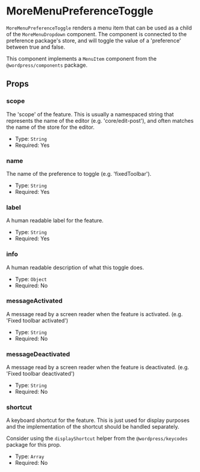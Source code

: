 # MoreMenuPreferenceToggle

`MoreMenuPreferenceToggle` renders a menu item that can be used as a child of the `MoreMenuDropdown` component. The component
is connected to the preference package's store, and will toggle the value of a 'preference' between true and false.

This component implements a `MenuItem` component from the `@wordpress/components` package.

## Props

### scope

The 'scope' of the feature. This is usually a namespaced string that represents the name of the editor (e.g. 'core/edit-post'), and often matches the name of the store for the editor.

-   Type: `String`
-   Required: Yes

### name

The name of the preference to toggle (e.g. 'fixedToolbar').

-   Type: `String`
-   Required: Yes

### label

A human readable label for the feature.

-   Type: `String`
-   Required: Yes

### info

A human readable description of what this toggle does.

-   Type: `Object`
-   Required: No

### messageActivated

A message read by a screen reader when the feature is activated. (e.g. 'Fixed toolbar activated')

-   Type: `String`
-   Required: No

### messageDeactivated

A message read by a screen reader when the feature is deactivated. (e.g. 'Fixed toolbar deactivated')

-   Type: `String`
-   Required: No

### shortcut

A keyboard shortcut for the feature. This is just used for display purposes and the implementation of the shortcut should be handled separately.

Consider using the `displayShortcut` helper from the `@wordpress/keycodes` package for this prop.

-   Type: `Array`
-   Required: No
